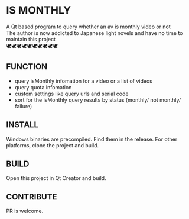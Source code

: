 # IS MONTHLY

A Qt based program to query whether an av is monthly video or not  
The author is now addicted to Japanese light novels and have no time to maintain this project  
🕊🕊🕊🕊🕊🕊🕊🕊🕊🕊

## FUNCTION

* query isMonthly infomation for a video or a list of videos
* query quota infomation
* custom settings like query urls and serial code
* sort for the isMonthly query results by status (monthly/ not monthly/ failure)

## INSTALL

Windows binaries are precompiled. Find them in the release.
For other platforms, clone the project and build.

## BUILD

Open this project in Qt Creator and build.

## CONTRIBUTE

PR is welcome.
